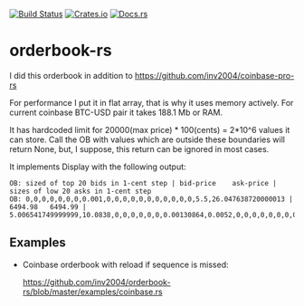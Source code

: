 [![Build Status](https://travis-ci.org/inv2004/orderbook-rs.svg?branch=master)](https://travis-ci.org/inv2004/orderbook-rs)
[![Crates.io](https://img.shields.io/crates/v/orderbook-rs.svg)](https://crates.io/crates/orderbook-rs)
[![Docs.rs](https://docs.rs/orderbook-rs/badge.svg)](https://docs.rs/orderbook-rs)

# orderbook-rs

I did this orderbook in addition to <https://github.com/inv2004/coinbase-pro-rs>

For performance I put it in flat array, that is why it uses memory actively.
For current coinbase BTC-USD pair it takes 188.1 Mb or RAM.

It has hardcoded limit for 20000(max price) * 100(cents) = 2*10^6 values it can store.
Call the OB with values which are outside these boundaries will return None,
but, I suppose, this return can be ignored in most cases.

It implements Display with the following output:
```
OB: sized of top 20 bids in 1-cent step | bid-price    ask-price | sizes of low 20 asks in 1-cent step
OB: 0,0,0,0,0,0,0,0.001,0,0,0,0,0,0,0,0,0,0,0,5.5,26.047638720000013 | 6494.98   6494.99 | 5.006541749999999,10.0838,0,0,0,0,0,0,0.00130864,0.0052,0,0,0,0,0,0,0,0,0,0,0
```

## Examples
- Coinbase orderbook with reload if sequence is missed:

  <https://github.com/inv2004/orderbook-rs/blob/master/examples/coinbase.rs>

